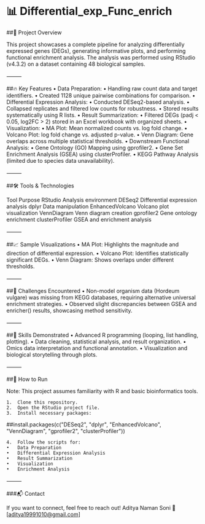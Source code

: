 # 📊 Differential_exp_Func_enrich

##📄 Project Overview

This project showcases a complete pipeline for analyzing differentially expressed genes (DEGs), generating informative plots, and performing functional enrichment analysis. The analysis was performed using RStudio (v4.3.2) on a dataset containing 48 biological samples.

⸻

##🔥 Key Features
	•	Data Preparation:
	•	Handling raw count data and target identifiers.
	•	Created 1128 unique pairwise combinations for comparison.
	•	Differential Expression Analysis:
	•	Conducted DESeq2-based analysis.
	•	Collapsed replicates and filtered low counts for robustness.
	•	Stored results systematically using R lists.
	•	Result Summarization:
	•	Filtered DEGs (padj < 0.05, log2FC > 2) stored in an Excel workbook with organized sheets.
	•	Visualization:
	•	MA Plot: Mean normalized counts vs. log fold change.
	•	Volcano Plot: log fold change vs. adjusted p-value.
	•	Venn Diagram: Gene overlaps across multiple statistical thresholds.
	•	Downstream Functional Analysis:
	•	Gene Ontology (GO) Mapping using gprofiler2.
	•	Gene Set Enrichment Analysis (GSEA) using clusterProfiler.
	•	KEGG Pathway Analysis (limited due to species data unavailability).

⸻

##🛠 Tools & Technologies

Tool	Purpose
RStudio	Analysis environment
DESeq2	Differential expression analysis
dplyr	Data manipulation
EnhancedVolcano	Volcano plot visualization
VennDiagram	Venn diagram creation
gprofiler2	Gene ontology enrichment
clusterProfiler	GSEA and enrichment analysis



⸻

##📈 Sample Visualizations
	•	MA Plot: Highlights the magnitude and direction of differential expression.
	•	Volcano Plot: Identifies statistically significant DEGs.
	•	Venn Diagram: Shows overlaps under different thresholds.

⸻

##🚧 Challenges Encountered
	•	Non-model organism data (Hordeum vulgare) was missing from KEGG databases, requiring alternative universal enrichment strategies.
	•	Observed slight discrepancies between GSEA and enricher() results, showcasing method sensitivity.

⸻

##🧠 Skills Demonstrated
	•	Advanced R programming (looping, list handling, plotting).
	•	Data cleaning, statistical analysis, and result organization.
	•	Omics data interpretation and functional annotation.
	•	Visualization and biological storytelling through plots.

⸻

##🚀 How to Run

Note: This project assumes familiarity with R and basic bioinformatics tools.

	1.	Clone this repository.
	2.	Open the RStudio project file.
	3.	Install necessary packages:

##install.packages(c("DESeq2", "dplyr", "EnhancedVolcano", "VennDiagram", "gprofiler2", "clusterProfiler"))


	4.	Follow the scripts for:
	•	Data Preparation
	•	Differential Expression Analysis
	•	Result Summarization
	•	Visualization
	•	Enrichment Analysis

⸻

###📬 Contact

If you want to connect, feel free to reach out!
Aditya Naman Soni
📧 [aditya19991010@gmail.com]
